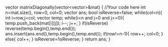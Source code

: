  vector<int> matrixDiagonally(vector<vector<int>>&mat)
    {
         //Your code here
         int n=mat.size(), row=0, col=0;
         vector<int> ans;
         bool isReverse=false;
         while(col<n){
             int i=row,j=col;
             vector<int> temp;
             while(i<n and j<n and i>=0 and j>=0){
                 temp.push_back(mat[i][j]);
                 i--;
                 j++;
             }
             if(isReverse)
               reverse(temp.begin(),temp.end());
             ans.insert(ans.end(),temp.begin(),temp.end());
             if(row!=n-1){
                 row++;
                 col=0;
             }
             else{
                 col++;
             }
             isReverse=!isReverse;
         }
         return ans;
    }
